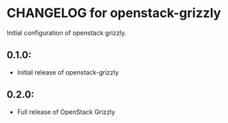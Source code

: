 # CHANGELOG for openstack-grizzly

Initial configuration of openstack grizzly.

## 0.1.0:

* Initial release of openstack-grizzly

## 0.2.0:

* Full release of OpenStack Grizzly
